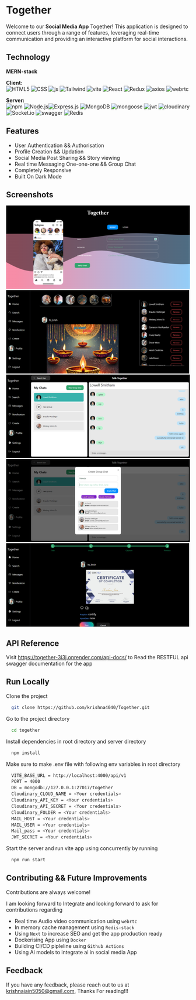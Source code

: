 
# Together

Welcome to our **Social Media App** Together! This application is designed to connect users through a range of features, leveraging real-time communication and providing an interactive platform for social interactions.






## Technology

**MERN-stack**

**Client:**<br/>
![HTML5](https://img.shields.io/badge/HTML5-E34F26?style=for-the-badge&logo=html5&logoColor=white)
![CSS](https://img.shields.io/badge/CSS3-1572B6?style=for-the-badge&logo=css3&logoColor=white)
![js](https://img.shields.io/badge/JavaScript-323330?style=for-the-badge&logo=javascript&logoColor=F7DF1E)
![Tailwind](https://img.shields.io/badge/Tailwind_CSS-38B2AC?style=for-the-badge&logo=tailwind-css&logoColor=white)
![vite](https://img.shields.io/badge/Vite-B73BFE?style=for-the-badge&logo=vite&logoColor=FFD62E)
![React](https://img.shields.io/badge/React-20232A?style=for-the-badge&logo=react&logoColor=61DAFB)
![Redux](https://img.shields.io/badge/Redux-593D88?style=for-the-badge&logo=redux&logoColor=white)
![axios](https://img.shields.io/badge/axios-671ddf?&style=for-the-badge&logo=axios&logoColor=white)
![webrtc](https://img.shields.io/badge/WebRTC-333333.svg?style=for-the-badge&logo=WebRTC&logoColor=white)

**Server:** <br/>
![npm](https://img.shields.io/badge/npm-CB3837?style=for-the-badge&logo=npm&logoColor=white)
![Node.js](https://img.shields.io/badge/Node%20js-339933?style=for-the-badge&logo=nodedotjs&logoColor=white)![Express.js](https://img.shields.io/badge/Express%20js-000000?style=for-the-badge&logo=express&logoColor=white) 
![MongoDB](https://img.shields.io/badge/MongoDB-4EA94B?style=for-the-badge&logo=mongodb&logoColor=white) 
![mongoose](https://img.shields.io/badge/Mongoose-880000.svg?style=for-the-badge&logo=Mongoose&logoColor=white)
![jwt](https://img.shields.io/badge/JWT-000000?style=for-the-badge&logo=JSON%20web%20tokens&logoColor=white)
![cloudinary](https://img.shields.io/badge/Cloudinary-3448C5.svg?style=for-the-badge&logo=Cloudinary&logoColor=white)
![Socket.io](https://img.shields.io/badge/Socket.io-010101?&style=for-the-badge&logo=Socket.io&logoColor=white)
![swagger](https://img.shields.io/badge/Swagger-85EA2D?style=for-the-badge&logo=Swagger&logoColor=white)
![Redis](https://img.shields.io/badge/redis-CC0000.svg?&style=for-the-badge&logo=redis&logoColor=white)


## Features

- User Authentication && Authorisation
- Profile Creation && Updation
- Social Media Post Sharing && Story viewing
- Real time Messaging One-one-one && Group Chat
- Completely Responsive
- Built On Dark Mode



## Screenshots

![App Screenshot](./public/authentication.png)
![App Screenshot](./public/home.png)
![App Screenshot](./public/chat.png)
![App Screenshot](./public/groupChat.png)
![App Screenshot](./public/post%20creation.png)


## API Reference
Visit https://together-3i3j.onrender.com/api-docs/ to Read the RESTFUL api swagger documentation for the app
## Run Locally

Clone the project

```bash
  git clone https://github.com/krishna4040/Together.git
```

Go to the project directory

```bash
  cd together 
```

Install dependencies in root directory and server directory

```bash
  npm install
```

Make sure to make .env file with following env variables in root directory

```bash
  VITE_BASE_URL = http://localhost:4000/api/v1
  PORT = 4000
  DB = mongodb://127.0.0.1:27017/together
  Cloudinary_CLOUD_NAME = <Your credentials>
  Cloudinary_API_KEY = <Your credentials>
  Cloudinary_API_SECRET = <Your credentials>
  Cloudinary_FOLDER = <Your credentials>
  MAIL_HOST = <Your credentials>
  MAIL_USER = <Your credentials>
  Mail_pass = <Your credentials>
  JWT_SECRET = <Your credentials>
```


Start the server and run vite app using concurrently by running

```bash
  npm run start
```


## Contributing && Future Improvements

Contributions are always welcome!

I am looking forward to Integrate and looking forward to ask for contributions regarding 

- Real time Audio video communication using `webrtc`
- In memory cache management using `Redis-stack`
- Using `Next` to increase SEO and get the app production ready
- Dockerising App using `Docker`
- Building CI/CD pipleline using `Github Actions`
- Using Ai models to integrate ai in social media App


## Feedback

If you have any feedback, please reach out to us at krishnajain5050@gmail.com, Thanks For reading!!!

